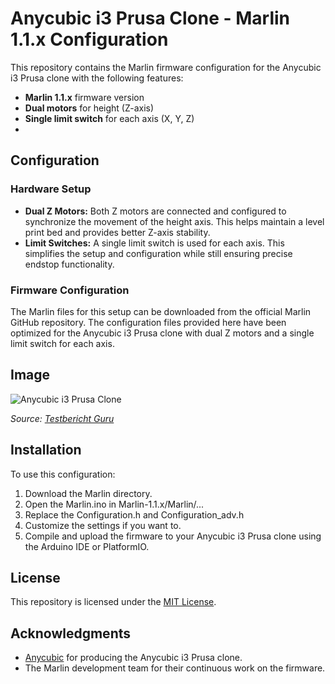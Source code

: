 # Anycubic i3 Prusa Clone - Marlin 1.1.x Configuration

This repository contains the Marlin firmware configuration for the Anycubic i3 Prusa clone with the following features:

- **Marlin 1.1.x** firmware version
- **Dual motors** for height (Z-axis)
- **Single limit switch** for each axis (X, Y, Z)
- 
## Configuration

### Hardware Setup
- **Dual Z Motors:** Both Z motors are connected and configured to synchronize the movement of the height axis. This helps maintain a level print bed and provides better Z-axis stability.
- **Limit Switches:** A single limit switch is used for each axis. This simplifies the setup and configuration while still ensuring precise endstop functionality.

### Firmware Configuration
The Marlin files for this setup can be downloaded from the official Marlin GitHub repository. 
The configuration files provided here have been optimized for the Anycubic i3 Prusa clone with dual Z motors and a single limit switch for each axis.

## Image

![Anycubic i3 Prusa Clone](https://testbericht.guru/wp-content/uploads/2016/09/Anycubic-Prusa-i3-3D-Drucker1.jpg)

*Source: [Testbericht Guru](https://testbericht.guru/)*

## Installation

To use this configuration:
1. Download the Marlin directory.
2. Open the Marlin.ino in Marlin-1.1.x/Marlin/...
3. Replace the Configuration.h and Configuration_adv.h
4. Customize the settings if you want to.
5. Compile and upload the firmware to your Anycubic i3 Prusa clone using the Arduino IDE or PlatformIO.

## License

This repository is licensed under the [MIT License](LICENSE).

## Acknowledgments

- [Anycubic](https://www.anycubic.com) for producing the Anycubic i3 Prusa clone.
- The Marlin development team for their continuous work on the firmware.
